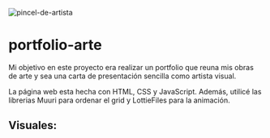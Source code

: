 ![pincel-de-artista](https://user-images.githubusercontent.com/100149373/208434350-03ab264e-0002-422c-8353-a472640fe415.png) 
# portfolio-arte 


Mi objetivo en este proyecto era realizar un portfolio que reuna mis obras de arte y sea una carta de presentación sencilla como artista visual. 

La página web esta hecha con HTML, CSS y JavaScript. Además, utilicé las librerias Muuri para ordenar el grid y LottieFiles para la animación.

## Visuales:

